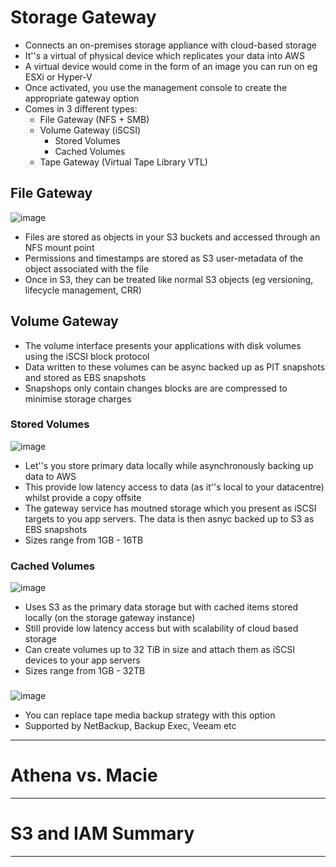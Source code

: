 # Storage Gateway
- Connects an on-premises storage appliance with cloud-based storage
- It''s a virtual of physical device which replicates your data into AWS
- A virtual device would come in the form of an image you can run on eg ESXi or Hyper-V
- Once activated, you use the management console to create the appropriate gateway option
- Comes in 3 different types:
    - File Gateway (NFS + SMB)
    - Volume Gateway (iSCSI)
        - Stored Volumes
        - Cached Volumes
    - Tape Gateway (Virtual Tape Library VTL)

## File Gateway
![image](https://docs.aws.amazon.com/storagegateway/latest/userguide/images/file-gateway-concepts-diagram.png)
- Files are stored as objects in your S3 buckets and accessed through an NFS mount point
- Permissions and timestamps are stored as S3 user-metadata of the object associated with the file
- Once in S3, they can be treated like normal S3 objects (eg versioning, lifecycle management, CRR)

## Volume Gateway
- The volume interface presents your applications with disk volumes using the iSCSI block protocol
- Data written to these volumes can be async backed up as PIT snapshots and stored as EBS snapshots
- Snapshops only contain changes blocks are are compressed to minimise storage charges

### Stored Volumes
![image](https://docs.aws.amazon.com/storagegateway/latest/userguide/images/aws-storage-gateway-stored-diagram.png)
- Let''s you store primary data locally while asynchronously backing up data to AWS
- This provide low latency access to data (as it''s local to your datacentre) whilst provide a copy offsite
- The gateway service has moutned storage which you present as iSCSI targets to you app servers. The data is then asnyc backed up to S3 as EBS snapshots
- Sizes range from 1GB - 16TB

### Cached Volumes
![image](https://docs.aws.amazon.com/storagegateway/latest/userguide/images/aws-storage-gateway-cached-diagram.png)
- Uses S3 as the primary data storage but with cached items stored locally (on the storage gateway instance)
- Still provide low latency access but with scalability of cloud based storage
- Can create volumes up to 32 TiB in size and attach them as iSCSI devices to your app servers
- Sizes range from 1GB - 32TB

###
![image](https://docs.aws.amazon.com/storagegateway/latest/userguide/images/Gateway-VTL-Architecture2-diagram.png)
- You can replace tape media backup strategy with this option
- Supported by NetBackup, Backup Exec, Veeam etc

----------------------

# Athena vs. Macie


----------------------
# S3 and IAM Summary


----------------------
